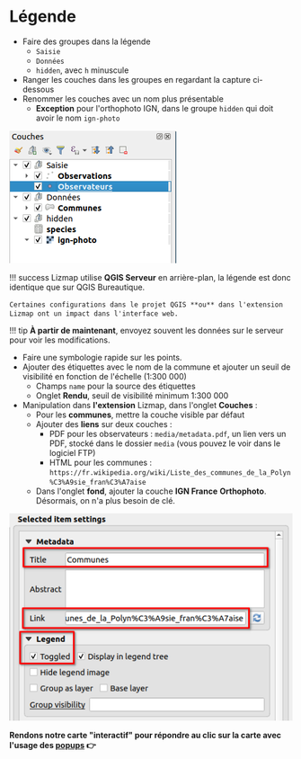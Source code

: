 # Légende

* Faire des groupes dans la légende
    * `Saisie`
    * `Données`
    * `hidden`, avec `h` minuscule
* Ranger les couches dans les groupes en regardant la capture ci-dessous  
* Renommer les couches avec un nom plus présentable
    * **Exception** pour l'orthophoto IGN, dans le groupe `hidden` qui doit avoir le nom `ign-photo`
    
![legend](../media/legend.png)

!!! success
    Lizmap utilise **QGIS Serveur** en arrière-plan, la légende est donc identique que sur QGIS Bureautique.

    Certaines configurations dans le projet QGIS **ou** dans l'extension Lizmap ont un impact dans l'interface web.

!!! tip
    **À partir de maintenant**, envoyez souvent les données sur le serveur pour voir les modifications.

* Faire une symbologie rapide sur les points.
* Ajouter des étiquettes avec le nom de la commune et ajouter un seuil de visibilité en fonction de l'échelle (1:300 000)
    * Champs `name` pour la source des étiquettes
    * Onglet **Rendu**, seuil de visibilité minimum 1:300 000
* Manipulation dans **l'extension** Lizmap, dans l'onglet **Couches** :
    * Pour les **communes**, mettre la couche visible par défaut
    * Ajouter des **liens** sur deux couches :
        * PDF pour les observateurs : `media/metadata.pdf`, un lien vers un PDF, stocké dans le dossier `media` (vous pouvez le voir dans le logiciel FTP)
        * HTML pour les communes : `https://fr.wikipedia.org/wiki/Liste_des_communes_de_la_Polyn%C3%A9sie_fran%C3%A7aise`
    * Dans l'onglet **fond**, ajouter la couche **IGN France** **Orthophoto**. Désormais, on n'a plus besoin de clé.

![Lizmap layer properties](../media/lizmap_layer_properties.png)

**Rendons notre carte "interactif" pour répondre au clic sur la carte avec l'usage des [popups](./lizmap-short-04-popups.md) 👉**

